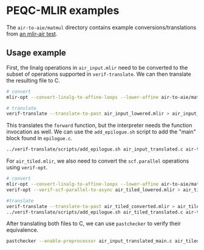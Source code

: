 # PEQC-MLIR examples

The `air-to-aie/matmul` directory contains example conversions/translations from
[an mlir-air test](https://github.com/Xilinx/mlir-air/blob/9f75b4658e2e732bc093882ff2c88942f7d3555d/test/xrt/01_air_to_npu/aie.py).

## Usage example

First, the linalg operations in `air_input.mlir` need to be converted to the subset of operations supported in `verif-translate`.
We can then translate the resulting file to C.

```bash
# convert
mlir-opt --convert-linalg-to-affine-loops --lower-affine air-to-aie/matmul/mm-16/air_input.mlir > air_input_lowered.mlir

# translate
verif-translate --translate-to-past air_input_lowered.mlir > air_input_translated.c
```

This translates the `forward` function, but the interpreter needs the function invocation as well.
We can use the `add_epilogue.sh` script to add the "main" block found in `epilogue.c`.

```bash
../verif-translate/scripts/add_epilogue.sh air_input_translated.c air-to-aie/matmul/mm-16/epilogue.c air_input_translated_main.c
```

For `air_tiled.mlir`, we also need to convert the `scf.parallel` operations using `verif-opt`.

```bash
# convert
mlir-opt --convert-linalg-to-affine-loops --lower-affine air-to-aie/matmul/mm-16/air_tiled.mlir > air_tiled_lowered.mlir
verif-opt --verif-scf-parallel-to-async air_tiled_lowered.mlir > air_tiled_converted.mlir

#translate
verif-translate --translate-to-past air_tiled_converted.mlir > air_tiled_translated.c
../verif-translate/scripts/add_epilogue.sh air_tiled_translated.c air-to-aie/matmul/mm-16/epilogue.c air_tiled_translated_main.c
```

After translating both files to C, we can use `pastchecker` to verify their equivalence.

```bash
pastchecker --enable-preprocessor air_input_translated_main.c air_tiled_translated_main.c A,B,C
```
